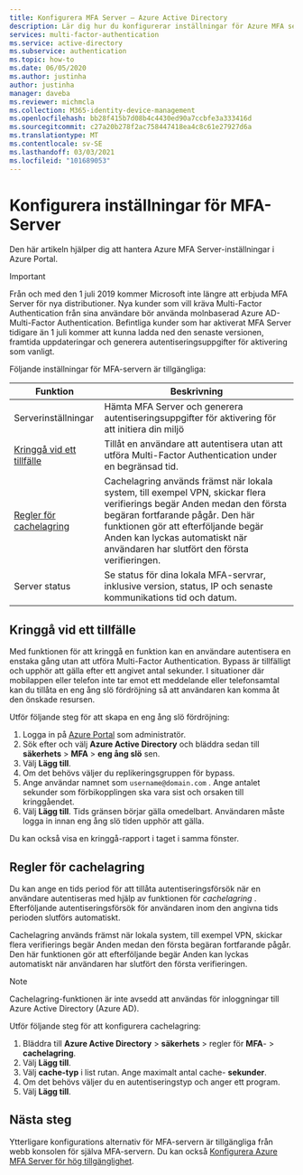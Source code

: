 ```yaml
---
title: Konfigurera MFA Server – Azure Active Directory
description: Lär dig hur du konfigurerar inställningar för Azure MFA server i Azure Portal
services: multi-factor-authentication
ms.service: active-directory
ms.subservice: authentication
ms.topic: how-to
ms.date: 06/05/2020
ms.author: justinha
author: justinha
manager: daveba
ms.reviewer: michmcla
ms.collection: M365-identity-device-management
ms.openlocfilehash: bb28f415b7d08b4c4430ed90a7ccbfe3a333416d
ms.sourcegitcommit: c27a20b278f2ac758447418ea4c8c61e27927d6a
ms.translationtype: MT
ms.contentlocale: sv-SE
ms.lasthandoff: 03/03/2021
ms.locfileid: "101689053"
---
```

# <a name="configure-mfa-server-settings"></a>Konfigurera inställningar för MFA-Server

Den här artikeln hjälper dig att hantera Azure MFA Server-inställningar i Azure Portal.

> [!IMPORTANT]
> Från och med den 1 juli 2019 kommer Microsoft inte längre att erbjuda MFA Server för nya distributioner. Nya kunder som vill kräva Multi-Factor Authentication från sina användare bör använda molnbaserad Azure AD-Multi-Factor Authentication. Befintliga kunder som har aktiverat MFA Server tidigare än 1 juli kommer att kunna ladda ned den senaste versionen, framtida uppdateringar och generera autentiseringsuppgifter för aktivering som vanligt.

Följande inställningar för MFA-servern är tillgängliga:

| Funktion | Beskrivning |
| ------- | ----------- |
| Serverinställningar | Hämta MFA Server och generera autentiseringsuppgifter för aktivering för att initiera din miljö |
| [Kringgå vid ett tillfälle](#one-time-bypass) | Tillåt en användare att autentisera utan att utföra Multi-Factor Authentication under en begränsad tid. |
| [Regler för cachelagring](#caching-rules) |  Cachelagring används främst när lokala system, till exempel VPN, skickar flera verifierings begär Anden medan den första begäran fortfarande pågår. Den här funktionen gör att efterföljande begär Anden kan lyckas automatiskt när användaren har slutfört den första verifieringen. |
| Server status | Se status för dina lokala MFA-servrar, inklusive version, status, IP och senaste kommunikations tid och datum. |

## <a name="one-time-bypass"></a>Kringgå vid ett tillfälle

Med funktionen för att kringgå en funktion kan en användare autentisera en enstaka gång utan att utföra Multi-Factor Authentication. Bypass är tillfälligt och upphör att gälla efter ett angivet antal sekunder. I situationer där mobilappen eller telefon inte tar emot ett meddelande eller telefonsamtal kan du tillåta en eng ång slö fördröjning så att användaren kan komma åt den önskade resursen.

Utför följande steg för att skapa en eng ång slö fördröjning:

1. Logga in på [Azure Portal](https://portal.azure.com) som administratör.
1. Sök efter och välj **Azure Active Directory** och bläddra sedan till **säkerhets**  >  **MFA**  >  **eng ång slö** sen.
1. Välj **Lägg till**.
1. Om det behövs väljer du replikeringsgruppen för bypass.
1. Ange användar namnet som `username@domain.com` . Ange antalet sekunder som förbikopplingen ska vara sist och orsaken till kringgåendet.
1. Välj **Lägg till**. Tids gränsen börjar gälla omedelbart. Användaren måste logga in innan eng ång slö tiden upphör att gälla.

Du kan också visa en kringgå-rapport i taget i samma fönster.

## <a name="caching-rules"></a>Regler för cachelagring

Du kan ange en tids period för att tillåta autentiseringsförsök när en användare autentiseras med hjälp av funktionen för _cachelagring_ . Efterföljande autentiseringsförsök för användaren inom den angivna tids perioden slutförs automatiskt.

Cachelagring används främst när lokala system, till exempel VPN, skickar flera verifierings begär Anden medan den första begäran fortfarande pågår. Den här funktionen gör att efterföljande begär Anden kan lyckas automatiskt när användaren har slutfört den första verifieringen.

>[!NOTE]
> Cachelagring-funktionen är inte avsedd att användas för inloggningar till Azure Active Directory (Azure AD).

Utför följande steg för att konfigurera cachelagring:

1. Bläddra till **Azure Active Directory**  >  **säkerhets**  >  regler för **MFA**-  >  **cachelagring**.
1. Välj **Lägg till**.
1. Välj **cache-typ** i list rutan. Ange maximalt antal cache- **sekunder**.
1. Om det behövs väljer du en autentiseringstyp och anger ett program.
1. Välj **Lägg till**.

## <a name="next-steps"></a>Nästa steg

Ytterligare konfigurations alternativ för MFA-servern är tillgängliga från webb konsolen för själva MFA-servern. Du kan också [Konfigurera Azure MFA Server för hög tillgänglighet](howto-mfaserver-deploy-ha.md).
